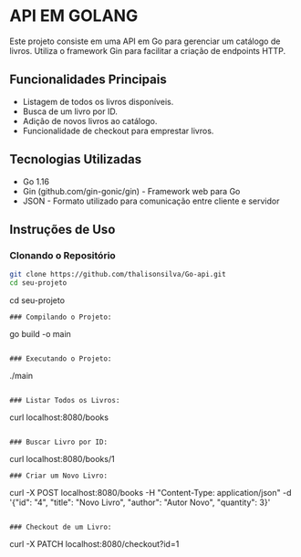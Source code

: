# API EM GOLANG

Este projeto consiste em uma API em Go para gerenciar um catálogo de livros. Utiliza o framework Gin para facilitar a criação de endpoints HTTP.

## Funcionalidades Principais

- Listagem de todos os livros disponíveis.
- Busca de um livro por ID.
- Adição de novos livros ao catálogo.
- Funcionalidade de checkout para emprestar livros.

## Tecnologias Utilizadas

- Go 1.16
- Gin (github.com/gin-gonic/gin) - Framework web para Go
- JSON - Formato utilizado para comunicação entre cliente e servidor

## Instruções de Uso

### Clonando o Repositório

```bash
git clone https://github.com/thalisonsilva/Go-api.git
cd seu-projeto
```

cd seu-projeto
```
### Compilando o Projeto:
```
go build -o main
```

### Executando o Projeto:

```
./main
```

### Listar Todos os Livros:

```
curl localhost:8080/books
```

### Buscar Livro por ID:

```
curl localhost:8080/books/1
```
### Criar um Novo Livro:

```
curl -X POST localhost:8080/books -H "Content-Type: application/json" -d '{"id": "4", "title": "Novo Livro", "author": "Autor Novo", "quantity": 3}'
```

### Checkout de um Livro:

```
curl -X PATCH localhost:8080/checkout?id=1
```